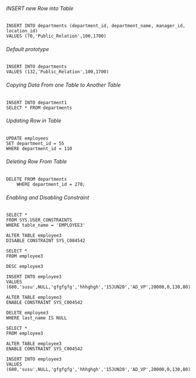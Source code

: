 ###### INSERT new Row into Table

```
INSERT INTO departments (department_id, department_name, manager_id, location_id)
VALUES (70,'Public_Relation',100,1700)
```

###### Default prototype
```
INSERT INTO departments
VALUES (132,'Public_Relation',100,1700)
```
###### Copying Data From one Table to Another Table
```
INSERT INTO department1
SELECT * FROM departments
```

###### Updating Row in Table
```
UPDATE employees
SET department_id = 55
WHERE department_id = 110
```

###### Deleting Row From Table
```
DELETE FROM departments
    WHERE department_id = 270;
```

###### Enabling and Disabling Constraint
```
SELECT *
FROM SYS.USER_CONSTRAINTS
WHERE table_name = 'EMPLOYEE3'
```
```
ALTER TABLE employee3
DISABLE CONSTRAINT SYS_C004542
```
```
SELECT *
FROM employee3
```
```
DESC employee3
```
```
INSERT INTO employee3
VALUES (600,'susu',NULL,'gfgfgfg','hhhghgh','15JUN20','AD_VP',20000,0,130,80)
```
```
ALTER TABLE employee3
ENABLE CONSTRAINT SYS_C004542
```
```
DELETE employee3
WHERE last_name IS NULL
```
```
SELECT *
FROM employee3
```
```
ALTER TABLE employee3
ENABLE CONSTRAINT SYS_C004542
```
```
INSERT INTO employee3
VALUES (600,'susu',NULL,'gfgfgfg','hhhghgh','15JUN20','AD_VP',20000,0,130,80)
```
